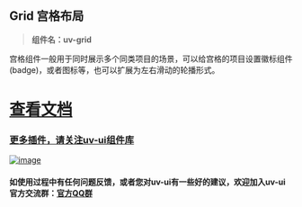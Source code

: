 ## Grid 宫格布局

> **组件名：uv-grid**

宫格组件一般用于同时展示多个同类项目的场景，可以给宫格的项目设置徽标组件(badge)，或者图标等，也可以扩展为左右滑动的轮播形式。

# <a href="https://www.uvui.cn/components/grid.html" target="_blank">查看文档</a>

### [更多插件，请关注uv-ui组件库](https://ext.dcloud.net.cn/plugin?name=uv-ui)

<a href="https://ext.dcloud.net.cn/plugin?name=uv-ui" target="_blank">

![image](https://mp-a667b617-c5f1-4a2d-9a54-683a67cff588.cdn.bspapp.com/uv-ui/banner.png)

</a>

#### 如使用过程中有任何问题反馈，或者您对uv-ui有一些好的建议，欢迎加入uv-ui官方交流群：<a href="https://www.uvui.cn/components/addQQGroup.html" target="_blank">官方QQ群</a>